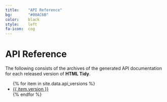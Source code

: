 ```yaml
---
title:    "API Reference"
bg:       "#00AC6B"
color:    black    
style:    left
fa-icon:  cog
---
```


# API Reference

The following consists of the archives of the generated API documentation for each
released version of **HTML Tidy**.

<ul>
{% for item in site.data.api_versions %}
  <li>
    <a href="{{ site.baseurl }}/tidy/tidylib_api_{{ item.version }}">{{ item.version }}</a>
  </li>
{% endfor %}
</ul>
